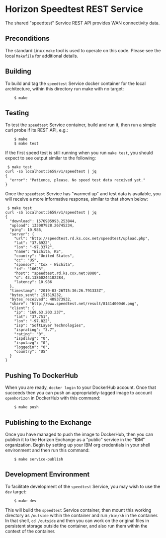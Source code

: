 # Horizon Speedtest REST Service

The shared "speedtest" Service REST API provides WAN connectivity data.

## Preconditions

The standard Linux `make` tool is used to operate on this code.  Please see the local `Makefile` for additional details.

## Building

To build and tag the `speedtest` Service docker container for the local architecture, within this directory run make with no target:
```
    $ make
```

## Testing

To test the `speedtest` Service container, build and run it, then run a simple curl probe if its REST API, e.g.:

```
    $ make
    $ make test
```

If the first speed test is still running when you run `make test`, you should expect to see output similar to the following:

```
 $ make test
curl -sS localhost:5659/v1/speedtest | jq
{
  "error": "Patience, please. No speed test data received yet."
}
```

Once the `speedtest` Service has "warmed up" and test data is available, you will receive a more informative response, similar to that shown below:

```
 $ make test
curl -sS localhost:5659/v1/speedtest | jq
{
  "download": 1576985993.253844,
  "upload": 133087928.26745234,
  "ping": 10.986,
  "server": {
    "url": "http://speedtest.rd.ks.cox.net/speedtest/upload.php",
    "lat": "37.6922",
    "lon": "-97.3372",
    "name": "Wichita, KS",
    "country": "United States",
    "cc": "US",
    "sponsor": "Cox - Wichita",
    "id": "16623",
    "host": "speedtest.rd.ks.cox.net:8080",
    "d": 43.13860244182284,
    "latency": 10.986
  },
  "timestamp": "2019-03-26T15:36:26.791333Z",
  "bytes_sent": 151519232,
  "bytes_received": 409373932,
  "share": "http://www.speedtest.net/result/8141400046.png",
  "client": {
    "ip": "169.63.203.237",
    "lat": "37.751",
    "lon": "-97.822",
    "isp": "SoftLayer Technologies",
    "isprating": "3.7",
    "rating": "0",
    "ispdlavg": "0",
    "ispulavg": "0",
    "loggedin": "0",
    "country": "US"
  }
}
```

## Pushing To DockerHub

When you are ready, `docker login` to your DockerHub account. Once that succeeds then you can push an appropriately-tagged image to account `openhorizon` in DockerHub with this command:

```
    $ make push
```

## Publishing to the Exchange

Once you have managed to push the image to DockerHub, then you can publish it to the Horizon Exchange as a "public" service in the "IBM" organization. Begin by setting up your IBM org credentials in your shell environment and then run this command:

```
    $ make service-publish
```

## Development Environment

To facilitate development of the `speedtest` Service, you may wish to use the `dev` target:

```
    $ make dev
```

This will build the `speedtest` Service container, then mount this working directory as `/outside` within the container and run `/bin/sh` in the container.  In that shell, `cd /outside` and then you can work on the original files in persistent storage outside the container, and also run them within the context of the container.

